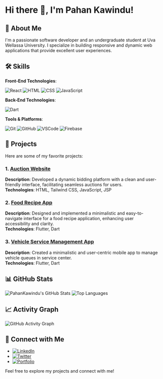 # Hi there 👋, I'm Pahan Kawindu!

## 🌟 About Me

I'm a passionate software developer and an undergraduate student at Uva Wellassa University. I specialize in building responsive and dynamic web applications that provide excellent user experiences.

## 🛠️ Skills

**Front-End Technologies**:

![React](https://img.shields.io/badge/React-20232A?style=for-the-badge&logo=react&logoColor=61DAFB)
![HTML](https://img.shields.io/badge/HTML5-E34F26?style=for-the-badge&logo=html5&logoColor=white)
![CSS](https://img.shields.io/badge/CSS3-1572B6?style=for-the-badge&logo=css3&logoColor=white)
![JavaScript](https://img.shields.io/badge/JavaScript-F7DF1E?style=for-the-badge&logo=javascript&logoColor=black)

**Back-End Technologies**:

![Dart](https://img.shields.io/badge/Dart-0175C2?style=for-the-badge&logo=dart&logoColor=white)

**Tools & Platforms**:

![Git](https://img.shields.io/badge/Git-F05032?style=for-the-badge&logo=git&logoColor=white)
![GitHub](https://img.shields.io/badge/GitHub-181717?style=for-the-badge&logo=github&logoColor=white)
![VSCode](https://img.shields.io/badge/VS%20Code-007ACC?style=for-the-badge&logo=visual-studio-code&logoColor=white)
![Firebase](https://img.shields.io/badge/Firebase-FFCA28?style=for-the-badge&logo=firebase&logoColor=black)

## 🚀 Projects

Here are some of my favorite projects:

### 1. [Auction Website](https://github.com/PahanKawindu/WinIt)

**Description**: Developed a dynamic bidding platform with a clean and user-friendly interface, facilitating seamless auctions for users.  
**Technologies**: HTML, Tailwind CSS, JavaScript, JSP

### 2. [Food Recipe App](https://github.com/kavindaChathuranga/Foodly)

**Description**: Designed and implemented a minimalistic and easy-to-navigate interface for a food recipe application, enhancing user accessibility and clarity.  
**Technologies**: Flutter, Dart

### 3. [Vehicle Service Management App](https://github.com/PahanKawindu/AutoQ)

**Description**: Created a minimalistic and user-centric mobile app to manage vehicle queues in service center.  
**Technologies**: Flutter, Dart

## 📊 GitHub Stats

![PahanKawindu's GitHub Stats](https://github-readme-stats.vercel.app/api?username=PahanKawindu&show_icons=true&theme=radical)
![Top Languages](https://github-readme-stats.vercel.app/api/top-langs/?username=PahanKawindu&layout=compact&theme=radical)

## 📈 Activity Graph

![GitHub Activity Graph](https://activity-graph.herokuapp.com/graph?username=PahanKawindu&theme=react-dark)


## 🔗 Connect with Me

- [![LinkedIn](https://img.shields.io/badge/LinkedIn-Connect-blue?style=flat&logo=linkedin)](https://www.linkedin.com/in/pahankawindu)
- [![Twitter](https://img.shields.io/badge/Twitter-Follow-blue?style=flat&logo=twitter)](https://twitter.com/PahanKawindu)
- [![Portfolio](https://img.shields.io/badge/Portfolio-Visit-brightgreen?style=flat&logo=google-chrome)](https://pahankawindu.github.io/)

Feel free to explore my projects and connect with me!
